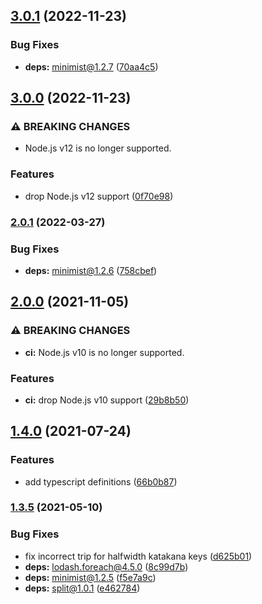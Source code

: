 ## [3.0.1](https://github.com/KenanY/tripcode/compare/3.0.0...3.0.1) (2022-11-23)


### Bug Fixes

* **deps:** minimist@1.2.7 ([70aa4c5](https://github.com/KenanY/tripcode/commit/70aa4c5b539616316038cd10665d9e3d87bc243f))

## [3.0.0](https://github.com/KenanY/tripcode/compare/2.0.1...3.0.0) (2022-11-23)


### ⚠ BREAKING CHANGES

* Node.js v12 is no longer supported.

### Features

* drop Node.js v12 support ([0f70e98](https://github.com/KenanY/tripcode/commit/0f70e98401aa8e0f9a8f12b59527fcc02c7d1701))

### [2.0.1](https://github.com/KenanY/tripcode/compare/2.0.0...2.0.1) (2022-03-27)


### Bug Fixes

* **deps:** minimist@1.2.6 ([758cbef](https://github.com/KenanY/tripcode/commit/758cbef58fea1625c05634b93ca7b792cc618f0f))

## [2.0.0](https://github.com/KenanY/tripcode/compare/1.4.0...2.0.0) (2021-11-05)


### ⚠ BREAKING CHANGES

* **ci:** Node.js v10 is no longer supported.

### Features

* **ci:** drop Node.js v10 support ([29b8b50](https://github.com/KenanY/tripcode/commit/29b8b50b8ad7082d27180a73b7b3b26d8a963a5d))

## [1.4.0](https://github.com/KenanY/tripcode/compare/1.3.5...1.4.0) (2021-07-24)


### Features

* add typescript definitions ([66b0b87](https://github.com/KenanY/tripcode/commit/66b0b871d1a4d67cd7488a642292c772965ae802))

### [1.3.5](https://github.com/KenanY/tripcode/compare/1.3.4...1.3.5) (2021-05-10)


### Bug Fixes

* fix incorrect trip for halfwidth katakana keys ([d625b01](https://github.com/KenanY/tripcode/commit/d625b01ab08327d341aacb020e04009a28a8907a))
* **deps:** lodash.foreach@4.5.0 ([8c99d7b](https://github.com/KenanY/tripcode/commit/8c99d7bc46fe7adbd60c4a0ea58c0cd237f7fc33))
* **deps:** minimist@1.2.5 ([f5e7a9c](https://github.com/KenanY/tripcode/commit/f5e7a9c9d03c7065db79d0bbfb3421ee37d65cf7))
* **deps:** split@1.0.1 ([e462784](https://github.com/KenanY/tripcode/commit/e4627845d560dbc9525221e182e07608e7dadbfa))
